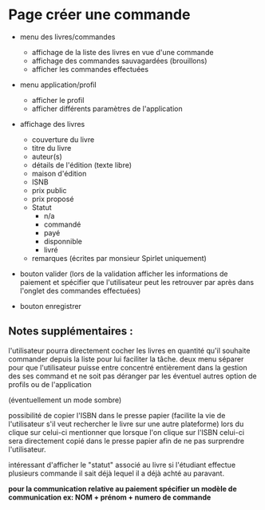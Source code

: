 # Page créer une commande

- menu des livres/commandes
  - affichage de la liste des livres en vue d'une commande
  - affichage des commandes sauvagardées (brouillons)
  - afficher les commandes effectuées
- menu application/profil
  - afficher le profil
  - afficher différents paramètres de l'application
- affichage des livres

  - couverture du livre
  - titre du livre
  - auteur(s)
  - détails de l'édition (texte libre)
  - maison d'édition
  - ISNB
  - prix public
  - prix proposé
  - Statut
    - n/a
    - commandé
    - payé
    - disponnible
    - livré
  - remarques (écrites par monsieur Spirlet uniquement)

- bouton valider (lors de la validation afficher les informations de paiement et spécifier que l'utilisateur peut les retrouver par après dans l'onglet des commandes effectuées)
- bouton enregistrer

## Notes supplémentaires :

l'utilisateur pourra directement cocher les livres en quantité qu'il souhaite commander depuis la liste pour lui faciliter la tâche.
deux menu séparer pour que l'utilisateur puisse entre concentré entièrement dans la gestion des ses command et ne soit pas déranger par les éventuel autres option de profils ou de l'application

(éventuellement un mode sombre)

possibilité de copier l'ISBN dans le presse papier (facilite la vie de l'utilisateur s'il veut rechercher le livre sur une autre plateforme) lors du clique sur celui-ci mentionner que lorsque l'on clique sur l'ISBN celui-ci sera directement copié dans le presse papier afin de ne pas surprendre l'utilisateur.

intéressant d'afficher le "statut" associé au livre si l'étudiant effectue plusieurs commande il sait déjà lequel il a déjà achté au paravant.

**pour la communication relative au paiement spécifier un modèle de communication ex: NOM + prénom + numero de commande**
